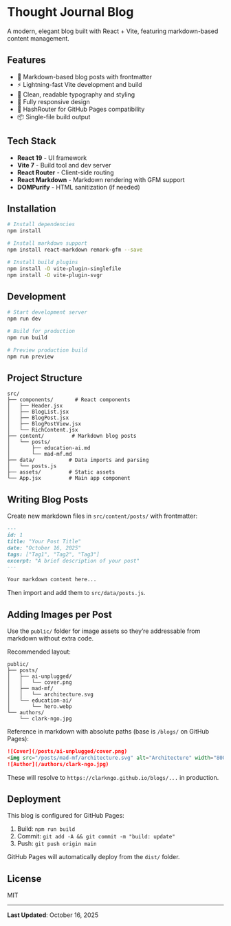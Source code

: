 # Thought Journal Blog

A modern, elegant blog built with React + Vite, featuring markdown-based content management.

## Features

- 📝 Markdown-based blog posts with frontmatter
- ⚡ Lightning-fast Vite development and build
- 🎨 Clean, readable typography and styling
- 📱 Fully responsive design
- 🔗 HashRouter for GitHub Pages compatibility
- 📦 Single-file build output

## Tech Stack

- **React 19** - UI framework
- **Vite 7** - Build tool and dev server
- **React Router** - Client-side routing
- **React Markdown** - Markdown rendering with GFM support
- **DOMPurify** - HTML sanitization (if needed)

## Installation

```bash
# Install dependencies
npm install

# Install markdown support
npm install react-markdown remark-gfm --save

# Install build plugins
npm install -D vite-plugin-singlefile
npm install -D vite-plugin-svgr
```

## Development

```bash
# Start development server
npm run dev

# Build for production
npm run build

# Preview production build
npm run preview
```

## Project Structure

```
src/
├── components/       # React components
│   ├── Header.jsx
│   ├── BlogList.jsx
│   ├── BlogPost.jsx
│   ├── BlogPostView.jsx
│   └── RichContent.jsx
├── content/         # Markdown blog posts
│   └── posts/
│       ├── education-ai.md
│       └── mad-mf.md
├── data/           # Data imports and parsing
│   └── posts.js
├── assets/         # Static assets
└── App.jsx         # Main app component
```

## Writing Blog Posts

Create new markdown files in `src/content/posts/` with frontmatter:

```markdown
---
id: 1
title: "Your Post Title"
date: "October 16, 2025"
tags: ["Tag1", "Tag2", "Tag3"]
excerpt: "A brief description of your post"
---

Your markdown content here...
```

Then import and add them to `src/data/posts.js`.

## Adding Images per Post

Use the `public/` folder for image assets so they’re addressable from markdown without extra code.

Recommended layout:

```
public/
├── posts/
│   ├── ai-unplugged/
│   │   └── cover.png
│   ├── mad-mf/
│   │   └── architecture.svg
│   └── education-ai/
│       └── hero.webp
└── authors/
	└── clark-ngo.jpg
```

Reference in markdown with absolute paths (base is `/blogs/` on GitHub Pages):

```markdown
![Cover](/posts/ai-unplugged/cover.png)
<img src="/posts/mad-mf/architecture.svg" alt="Architecture" width="800" />
![Author](/authors/clark-ngo.jpg)
```

These will resolve to `https://clarkngo.github.io/blogs/...` in production.

## Deployment

This blog is configured for GitHub Pages:

1. Build: `npm run build`
2. Commit: `git add -A && git commit -m "build: update"`
3. Push: `git push origin main`

GitHub Pages will automatically deploy from the `dist/` folder.

## License

MIT

---

**Last Updated**: October 16, 2025
